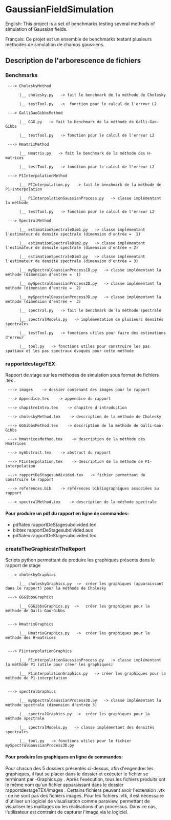 # GaussianFieldSimulation

English: This project is a set of benchmarks testing several methods of simulation of Gaussian fields.

Français: Ce projet est un ensemble de benchmarks testant plusieurs méthodes de simulation de champs gaussiens.

## Description de l'arborescence de fichiers

### Benchmarks

     ---> CholeskyMethod
     
          |__ cholesky.py   -> fait le benchmark de la méthode de Cholesky
          
          |__ testTool.py   ->  fonction pour le calcul de l'erreur L2
          
     ---> GalliGaoGibbsMethod
     
          |__ GGG.py   -> fait le benchmark de la méthode de Galli-Gao-Gibbs  
          
          |__ testTool.py   -> fonction pour le calcul de l'erreur L2
          
     ---> HmatrixMethod
     
          |__ Hmatrix.py   -> fait le benchmark de la méthode des H-matrices
          
          |__ testTool.py   -> fonction pour le calcul de l'erreur L2
          
     ---> P1InterpolationMethod
     
          |__ P1Interpolation.py   -> fait le benchmark de la méthode de P1-interpolation
          
          |__ P1InterpolationGaussianProcess.py   -> classe implémentant la méthode
          
          |__ testTool.py   -> fonction pour le calcul de l'erreur L2
          
     ---> SpectralMethod
     
          |__ estimationSpectraleDim1.py   -> classe implémentant l'estimateur de densité spectrale (dimension d'entrée =  1)
          
          |__ estimationSpectraleDim2.py   -> classe implémentant l'estimateur de densité spectrale (dimension d'entrée = 2)
          
          |__ estimationSpectraleDim3.py   -> classe implémentant l'estimateur de densité spectrale (dimension d'entrée = 3)
          
          |__ mySpectralGaussianProcess1D.py   -> classe implémentant la méthode (dimension d'entrée =  1)
          
          |__ mySpectralGaussianProcess2D.py   -> classe implémentant la méthode (dimension d'entrée =  2)
          
          |__ mySpectralGaussianProcess3D.py   -> classe implémentant la méthode (dimension d'entrée =  3)
          
          |__ spectral.py   -> fait le benchmark de la méthode spectrale
          
          |__ spectralModels.py   -> implémentation de plusieurs densités spectrales
          
          |__ testTool.py   -> fonctions utiles pour faire des estimations d'erreur
          
          |__ tool.py   -> fonctions utiles pour construire les pas spatiaux et les pas spectraux évoqués pour cette méthode



 ### rapportdestageTEX  
 
 Rapport de stage sur les méthodes de simulation sous format de fichiers .tex .


     ---> images    -> dossier contenant des images pour le rapport

     ---> Appendice.tex    -> appendice du rapport

     ---> chapitreIntro.tex    -> chapitre d'introduction

     ---> choleskyMethod.tex    -> description de la méthode de Cholesky

     ---> GGGibbsMethod.tex    -> description de la méthode de Galli-Gao-Gibbs

     ---> hmatricesMethod.tex    -> description de la méthode des Hmatrices

     ---> myAbstract.tex    -> abstract du rapport

     ---> P1interpolation.tex    -> description de la méthode de P1-interpolation

     ---> rapportDeStagesubdivided.tex   -> fichier permettant de construire le rapport 

     ---> references.bib    -> références bibliographiques associées au rapport

     ---> spectralMethod.tex    -> description de la méthode spectrale
     

#### Pour produire un pdf du rapport en ligne de commandes:
 - pdflatex rapportDeStagesubdivided.tex
 - bibtex rapportDeStagesubdivided.aux
 - pdflatex rapportDeStagesubdivided.tex


### createTheGraphicsInTheReport

Scripts python permettant de produire les graphiques présents dans le rapport de stage

     ---> choleskyGraphics
     
          |__ choleskyGraphics.py  ->  créer les graphiques (apparaissant dans le rapport) pour la méthode de Cholesky  
          
     ---> GGGibbsGraphics
     
          |__ GGGibbsGraphics.py  ->   créer les graphiques pour la méthode de Galli-Gao-Gibbs
          
          
     ---> HmatrixGraphics
     
          |__ HmatrixGraphics.py   ->  créer les graphiques pour la méthode des H-matrices
          
          
     ---> P1interpolationGraphics
     
          |__ P1interpolationGaussianProcess.py   -> classe implémentant la méthode P1 (utile pour créer les graphiques)
          
          |__ P1interpolationGraphics.py   -> créer les graphiques pour la méthode de P1-interpolation
          
          
     ---> spectralGraphics
     
          |__ mySpectralGaussianProcess3D.py   -> classe implémentant la méthode spectrale (dimension d'entrée 3)
          
          |__ spectralGraphics.py  ->  créer les graphiques pour la méthode spectrale
          
          |__ spectralModels.py   -> classe implémentant des densités spectrales

          |__ tool.py   -> fonctions utiles pour le fichier mySpectralGaussianProcess3D.py


#### Pour produire les graphiques en ligne de commandes:

Pour chacun des 5 dossiers présentés ci-dessus, afin d'engendrer les graphiques, il faut se placer dans le dossier
et exécuter le fichier se terminant par -Graphics.py . Après l'exécution, tous les fichiers produits ont le
même nom qu'un fichier apparaissant dans le dossier rapportdestageTEX/images . Certains fichiers peuvent
avoir l'extension .vtk : ce ne sont pas des fichiers images. Pour les fichiers .vtk, il est nécessaire d'utiliser 
un logiciel de visualisation comme paraview, permettant de visualiser les maillages ou les réalisations d'un processus.
Dans ce cas, l'utilisateur est contraint de capturer l'image via le logiciel.

       
          
          

